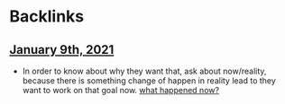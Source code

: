 
# Backlinks
## [January 9th, 2021](<January 9th, 2021.md>)
-  In order to know about why they want that, ask about now/reality, because there is something change of happen in reality lead to they want to work on that goal now. [what happened now?](<what happened now?.md>)

